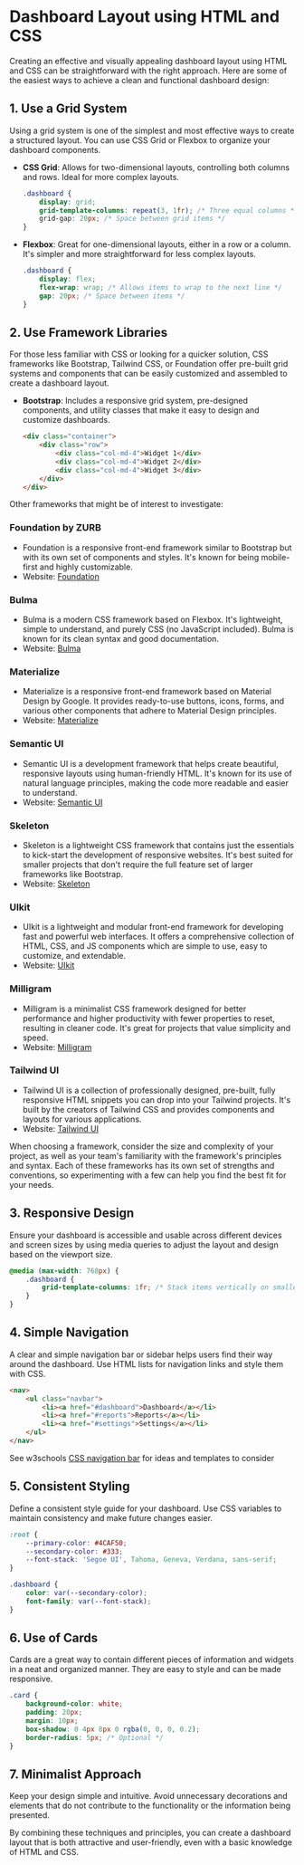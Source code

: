 # Dashboard Layout using HTML and CSS

Creating an effective and visually appealing dashboard layout using HTML and CSS can be straightforward with the right approach. Here are some of the easiest ways to achieve a clean and functional dashboard design:

## 1. Use a Grid System

Using a grid system is one of the simplest and most effective ways to create a structured layout. You can use CSS Grid or Flexbox to organize your dashboard components.

- **CSS Grid**: Allows for two-dimensional layouts, controlling both columns and rows. Ideal for more complex layouts.
  
    ```css
    .dashboard {
        display: grid;
        grid-template-columns: repeat(3, 1fr); /* Three equal columns */
        grid-gap: 20px; /* Space between grid items */
    }
    ```

- **Flexbox**: Great for one-dimensional layouts, either in a row or a column. It's simpler and more straightforward for less complex layouts.

    ```css
    .dashboard {
        display: flex;
        flex-wrap: wrap; /* Allows items to wrap to the next line */
        gap: 20px; /* Space between items */
    }
    ```

## 2. Use Framework Libraries

For those less familiar with CSS or looking for a quicker solution, CSS frameworks like Bootstrap, Tailwind CSS, or Foundation offer pre-built grid systems and components that can be easily customized and assembled to create a dashboard layout.

- **Bootstrap**: Includes a responsive grid system, pre-designed components, and utility classes that make it easy to design and customize dashboards.

    ```html
    <div class="container">
        <div class="row">
            <div class="col-md-4">Widget 1</div>
            <div class="col-md-4">Widget 2</div>
            <div class="col-md-4">Widget 3</div>
        </div>
    </div>
    ```
Other frameworks that might be of interest to investigate: 

### **Foundation by ZURB**
- Foundation is a responsive front-end framework similar to Bootstrap but with its own set of components and styles. It's known for being mobile-first and highly customizable.
- Website: [Foundation](https://get.foundation/)

### **Bulma**
- Bulma is a modern CSS framework based on Flexbox. It's lightweight, simple to understand, and purely CSS (no JavaScript included). Bulma is known for its clean syntax and good documentation.
- Website: [Bulma](https://bulma.io/)

### **Materialize**
- Materialize is a responsive front-end framework based on Material Design by Google. It provides ready-to-use buttons, icons, forms, and various other components that adhere to Material Design principles.
- Website: [Materialize](https://materializecss.com/)

### **Semantic UI**
- Semantic UI is a development framework that helps create beautiful, responsive layouts using human-friendly HTML. It's known for its use of natural language principles, making the code more readable and easier to understand.
- Website: [Semantic UI](https://semantic-ui.com/)

### **Skeleton**
- Skeleton is a lightweight CSS framework that contains just the essentials to kick-start the development of responsive websites. It's best suited for smaller projects that don't require the full feature set of larger frameworks like Bootstrap.
- Website: [Skeleton](http://getskeleton.com/)

### **UIkit**
- UIkit is a lightweight and modular front-end framework for developing fast and powerful web interfaces. It offers a comprehensive collection of HTML, CSS, and JS components which are simple to use, easy to customize, and extendable.
- Website: [UIkit](https://getuikit.com/)

### **Milligram**
- Milligram is a minimalist CSS framework designed for better performance and higher productivity with fewer properties to reset, resulting in cleaner code. It's great for projects that value simplicity and speed.
- Website: [Milligram](https://milligram.io/)

### **Tailwind UI**
- Tailwind UI is a collection of professionally designed, pre-built, fully responsive HTML snippets you can drop into your Tailwind projects. It's built by the creators of Tailwind CSS and provides components and layouts for various applications.
- Website: [Tailwind UI](https://tailwindui.com/)

When choosing a framework, consider the size and complexity of your project, as well as your team's familiarity with the framework's principles and syntax. Each of these frameworks has its own set of strengths and conventions, so experimenting with a few can help you find the best fit for your needs.

## 3. Responsive Design

Ensure your dashboard is accessible and usable across different devices and screen sizes by using media queries to adjust the layout and design based on the viewport size.

```css
@media (max-width: 768px) {
    .dashboard {
        grid-template-columns: 1fr; /* Stack items vertically on smaller screens */
    }
}
```

## 4. Simple Navigation

A clear and simple navigation bar or sidebar helps users find their way around the dashboard. Use HTML lists for navigation links and style them with CSS.

```html
<nav>
    <ul class="navbar">
        <li><a href="#dashboard">Dashboard</a></li>
        <li><a href="#reports">Reports</a></li>
        <li><a href="#settings">Settings</a></li>
    </ul>
</nav>
```

See w3schools [CSS navigation bar](https://www.w3schools.com/css/css_navbar.asp) for ideas and templates to consider

## 5. Consistent Styling

Define a consistent style guide for your dashboard. Use CSS variables to maintain consistency and make future changes easier.

```css
:root {
    --primary-color: #4CAF50;
    --secondary-color: #333;
    --font-stack: 'Segoe UI', Tahoma, Geneva, Verdana, sans-serif;
}

.dashboard {
    color: var(--secondary-color);
    font-family: var(--font-stack);
}
```

## 6. Use of Cards

Cards are a great way to contain different pieces of information and widgets in a neat and organized manner. They are easy to style and can be made responsive.

```css
.card {
    background-color: white;
    padding: 20px;
    margin: 10px;
    box-shadow: 0 4px 8px 0 rgba(0, 0, 0, 0.2);
    border-radius: 5px; /* Optional */
}
```

## 7. Minimalist Approach

Keep your design simple and intuitive. Avoid unnecessary decorations and elements that do not contribute to the functionality or the information being presented.

By combining these techniques and principles, you can create a dashboard layout that is both attractive and user-friendly, even with a basic knowledge of HTML and CSS.
